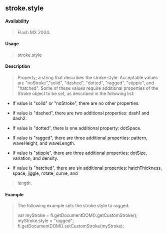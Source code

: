 ## stroke.style

#### Availability

> Flash MX 2004.

#### Usage

> stroke.style

#### Description

> Property; a string that describes the stroke style. Acceptable values are "noStroke","solid", "dashed", "dotted", "ragged", "stipple", and "hatched". Some of these values require additional properties of the Stroke object to be set, as described in the following list:

-   If value is "solid" or "noStroke", there are no other properties.

-   If value is "dashed", there are two additional properties: dash1 and dash2.

-   If value is "dotted", there is one additional property: dotSpace.

-   If value is "ragged", there are three additional properties: pattern, waveHeight, and waveLength.

-   If value is "stipple", there are three additional properties: dotSize, variation, and density.

-   If value is "hatched", there are six additional properties: hatchThickness, space, jiggle, rotate, curve, and

> length.

#### Example

> The following example sets the stroke style to ragged:
>
> var myStroke = fl.getDocumentDOM().getCustomStroke(); myStroke.style = "ragged"; fl.getDocumentDOM().setCustomStroke(myStroke);
